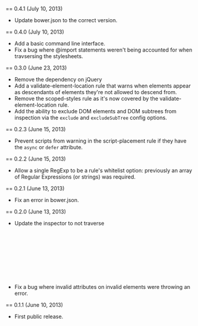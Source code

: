== 0.4.1 (July 10, 2013)

* Update bower.json to the correct version.

== 0.4.0 (July 10, 2013)

* Add a basic command line interface.
* Fix a bug where @import statements weren't being accounted for when travsersing the stylesheets.

== 0.3.0 (June 23, 2013)

* Remove the dependency on jQuery
* Add a validate-element-location rule that warns when elements appear as descendants of elements they're not allowed to descend from.
* Remove the scoped-styles rule as it's now covered by the validate-element-location rule.
* Add the ability to exclude DOM elements and DOM subtrees from inspection via the `exclude` and `excludeSubTree` config options.

== 0.2.3 (June 15, 2013)

* Prevent scripts from warning in the script-placement rule if they have the `async` or `defer` attribute.

== 0.2.2 (June 15, 2013)

* Allow a single RegExp to be a rule's whitelist option: previously an array of Regular Expressions (or strings) was required.

== 0.2.1 (June 13, 2013)

* Fix an error in bower.json.

== 0.2.0 (June 13, 2013)

* Update the inspector to not traverse <svg> elements and their children until rules for them can be added.
* Fix a bug where invalid attributes on invalid elements were throwing an error.

== 0.1.1 (June 10, 2013)

* First public release.